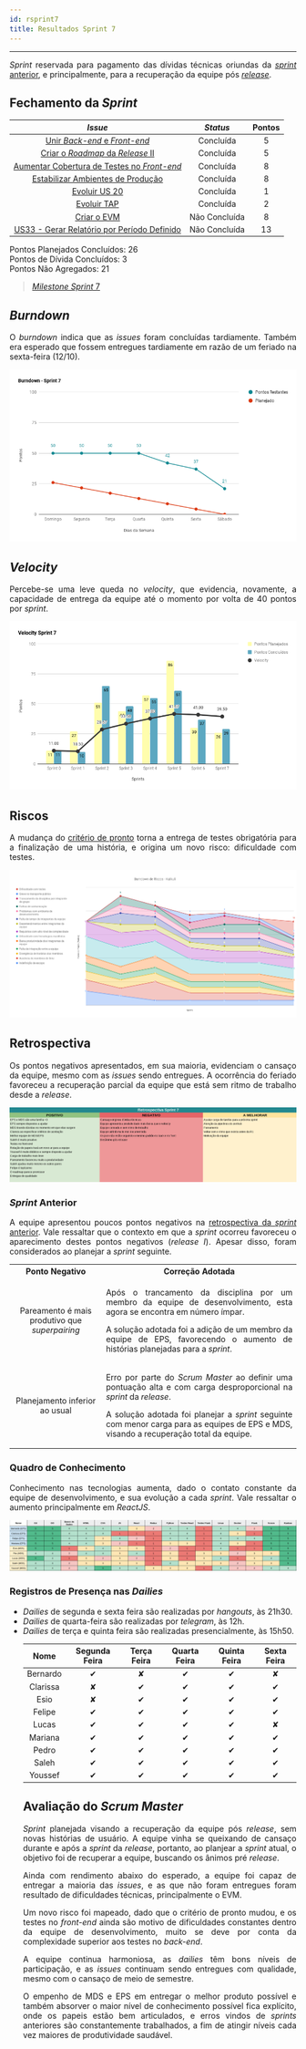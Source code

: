 ```yaml
---
id: rsprint7    
title: Resultados Sprint 7 
---
```


***    

<p align="justify">
<i>Sprint</i> reservada para pagamento das dívidas técnicas oriundas da <a href="https://fga-eps-mds.github.io/2018.2-Kalkuli/docs/rsprint6#fechamento-da-sprint" title="Fechamento da Sprint #6"><i>sprint</i> anterior</a>, e principalmente, para a recuperação da equipe pós <a href="https://fga-eps-mds.github.io/2018.2-Kalkuli/docs/release" title="Kalkuli, Release I"><i>release</i></a>.      
</p>

## Fechamento da _Sprint_   

|     _Issue_      |     _Status_    |       Pontos       |
|:--------------:|:---------------:|:-------------:
|[Unir _Back-end_ e _Front-end_ ](https://github.com/fga-eps-mds/2018.2-Kalkuli/issues/142) |Concluída | 5 |  
|[Criar o _Roadmap_ da _Release_ II](https://github.com/fga-eps-mds/2018.2-Kalkuli/issues/144) |Concluída | 5 |   
|[Aumentar Cobertura de Testes no _Front-end_ ](https://github.com/fga-eps-mds/2018.2-Kalkuli/issues/141) | Concluída | 8 |  
|[Estabilizar Ambientes de Produção ](https://github.com/fga-eps-mds/2018.2-Kalkuli/issues/143) |Concluída | 8 |  
|[Evoluir US 20](https://github.com/fga-eps-mds/2018.2-Kalkuli/issues/120) |Concluída | 1 |
|[Evoluir TAP](https://github.com/fga-eps-mds/2018.2-Kalkuli/issues/123) |Concluída | 2 |
|[Criar o EVM](https://github.com/fga-eps-mds/2018.2-Kalkuli/issues/124) |Não Concluída | 8 |
|[US33 - Gerar Relatório por Período Definido](https://github.com/fga-eps-mds/2018.2-Kalkuli/issues/126) |Não Concluída | 13 |

Pontos Planejados Concluídos: 26    
Pontos de Dívida Concluídos: 3   
Pontos Não Agregados: 21  

> [_Milestone Sprint_ 7](https://github.com/fga-eps-mds/2018.2-Kalkuli/milestone/8?closed=1)

## _Burndown_    

<p align="justify">
O <i>burndown</i> indica que as <i>issues</i> foram concluídas tardiamente. Também era esperado que fossem entregues tardiamente em razão de um feriado na sexta-feira (12/10).</p> 

![S7](assets/burndown-S7.png "Burndown Sprint 7")

## _Velocity_     
<p align="justify">
Percebe-se uma leve queda no <i>velocity</i>, que evidencia, novamente, a capacidade de entrega da equipe até o momento por volta de 40 pontos por <i>sprint</i>.
</p>   

![S7](assets/velocity-S7.png "Velocity Sprint 7")

## Riscos    
<p align="justify">
A mudança do <a href="https://fga-eps-mds.github.io/2018.2-Kalkuli/docs/defpronto#release-ii" title="Definição de Pronto, Release II">critério de pronto</a> torna a entrega de testes obrigatória para a finalização de uma história, e origina um novo risco: dificuldade com testes.
</p>  

[![S7](assets/BurndowndeRiscos-S7.png "Clique para ver em detalhes")](https://docs.google.com/spreadsheets/d/1PYjMMXbWRgKwY5oZH5ekg4VbqTYYfdJImHmxCLH62xI/edit#gid=0) 


## Retrospectiva
<p align="justify">
Os pontos negativos apresentados, em sua maioria, evidenciam o cansaço da equipe, mesmo com as <i>issues</i> sendo entregues. A ocorrência do feriado favoreceu a recuperação parcial da equipe que está sem ritmo de trabalho desde a <i>release</i>.
</p>   

[![S7](assets/Retrospectiva-S7.png "Clique para ver em detalhes")](https://docs.google.com/spreadsheets/d/1SwrbhRVE0lLx0K-8wPtjzFHJ86G5oUCzknl2b8s2odg/edit#gid=289008890)   

### _Sprint_ Anterior

<p align="justify">
A equipe apresentou poucos pontos negativos na <a href="https://fga-eps-mds.github.io/2018.2-Kalkuli/docs/rsprint6#retrospectiva" title="Retrospectiva Sprint #6">retrospectiva da <i>sprint</i> anterior</a>. Vale ressaltar que o contexto em que a <i>sprint</i> ocorreu favoreceu o aparecimento destes pontos negativos (<i>release I</i>). Apesar disso, foram considerados ao planejar a <i>sprint</i> seguinte.

<style>
td {
    text-align: center; 
    vertical-align: middle;
}
</style>

<table>
  <tr align="center">
    <th>Ponto Negativo</th>
    <th>Correção Adotada</th>
  </tr>
  <tr>
    <td>Pareamento é mais produtivo que <i>superpairing</i></td>
    <td><p align="justify">Após o trancamento da disciplina por um membro da equipe de desenvolvimento, esta agora se encontra em número ímpar.</p> <p align="justify">A solução adotada foi a adição de um membro da equipe de EPS, favorecendo o aumento de histórias planejadas para a <i>sprint</i>.</p></td>
  </tr>
  <tr>
    <td>Planejamento inferior ao usual</td>
    <td><p align="justify">Erro por parte do <i>Scrum Master</i> ao definir uma pontuação alta e com carga desproporcional na <i>sprint</i> da <i>release</i>. <p align="justify">A solução adotada foi planejar a <i>sprint</i> seguinte com menor carga para as equipes de EPS e MDS, visando a recuperação total da equipe.</p></td>
  </tr>
</table>
</p>


### Quadro de Conhecimento   

<p align="justify">
Conhecimento nas tecnologias aumenta, dado o contato constante da equipe de desenvolvimento, e sua evolução a cada <i>sprint</i>. Vale ressaltar o aumento principalmente em <i>ReactJS</i>.
</p>

[![S7](assets/Conhecimento-S7.png "Clique para ver em detalhes")](link)


### Registros de Presença nas _Dailies_    

<p align="justify">
<ul>
<li><i>Dailies</i> de segunda e sexta feira são realizadas por <i>hangouts</i>, às 21h30.</li>
<li><i>Dailies</i> de quarta-feira são realizadas por <i>telegram</i>, às 12h.</li>
<li><i>Dailies</i> de terça e quinta feira são realizadas presencialmente, às 15h50.</li>
</p>

| Nome    |Segunda Feira      | Terça Feira      | Quarta Feira     |   Quinta Feira    | Sexta Feira      |     
|:-----:  |:-----------------:|:----------------:|:----------------:|:-----------------:|:----------------:|
|Bernardo |         ✔         |         ✘        |         ✔        |         ✔         |         ✘        |
|Clarissa |         ✘         |         ✔        |         ✔        |         ✔         |         ✔        |
|Esio     |         ✘         |         ✔        |         ✔        |         ✔         |         ✔        |
|Felipe   |         ✔         |         ✔        |         ✔        |         ✔         |         ✔        |
|Lucas    |         ✔         |         ✔        |         ✔        |         ✔         |         ✘        |
|Mariana  |         ✔         |         ✔        |         ✔        |         ✔         |         ✔        |
|Pedro    |         ✔         |         ✔        |         ✔        |         ✔         |         ✔        |
|Saleh    |         ✔         |         ✔        |         ✔        |         ✔         |         ✔        |
|Youssef  |         ✔         |         ✔        |         ✔        |         ✔         |         ✔        |      


## Avaliação do _Scrum Master_  

<p align="justify">
<i>Sprint</i> planejada visando a recuperação da equipe pós <i>release</i>, sem novas histórias de usuário. A equipe vinha se queixando de cansaço durante e após a <i>sprint</i> da <i>release</i>, portanto, ao planjear a <i>sprint</i> atual, o objetivo foi de recuperar a equipe, buscando os ânimos pré <i>release</i>.
</p>

<p align="justify">
Ainda com rendimento abaixo do esperado, a equipe foi capaz de entregar a maioria das <i>issues</i>, e as que não foram entregues foram resultado de dificuldades técnicas, principalmente o EVM.
</p>

<p align="justify">
Um novo risco foi mapeado, dado que o critério de pronto mudou, e os testes no <i>front-end</i> ainda são motivo de dificuldades constantes dentro da equipe de desenvolvimento, muito se deve por conta da complexidade superior aos testes no <i>back-end</i>.
</p>

<p align="justify">
A equipe continua harmoniosa, as <i>dailies</i> têm bons níveis de participação, e as <i>issues</i> continuam sendo entregues com qualidade, mesmo com o cansaço de meio de semestre. 
</p>

<p align="justify">
O empenho de MDS e EPS em entregar o melhor produto possível e também absorver o maior nível de conhecimento possível fica explícito, onde os papeis estão bem articulados, e erros vindos de <i>sprints</i> anteriores são constantemente trabalhados, a fim de atingir níveis cada vez maiores de produtividade saudável. 
</p>
